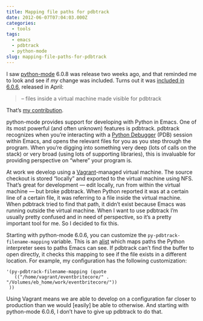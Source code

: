 ```yaml
---
title: Mapping file paths for pdbtrack
date: 2012-06-07T07:04:03.000Z
categories:
  - tools
tags:
  - emacs
  - pdbtrack
  - python-mode
slug: mapping-file-paths-for-pdbtrack
---
```

I saw [python-mode][1]  6.0.8 was release two weeks ago, and that reminded me to
look and see if _my_ change was included. Turns out it was [included in
6.0.6][2], released in April:

> – files inside a virtual machine made visible for pdbtrack

That’s [my contribution][3].

python-mode provides support for developing with Python in Emacs. One of its
most powerful (and often unknown) features is pdbtrack. pdbtrack recognizes when
you’re interacting with a [Python Debugger][4]  (PDB) session within Emacs, and
opens the relevant files for you as you step through the program. When you’re
digging into something very deep (lots of calls on the stack) or very broad
(using lots of supporting libraries), this is invaluable for providing
perspective on “where” your program is.

At work we develop using a [Vagrant][5]-managed virtual machine. The source
checkout is stored “locally” and exported to the virtual machine using NFS.
That’s great for development — edit locally, run from within the virtual machine
— but broke pdbtrack. When Python reported it was at a certain line of a certain
file, it was referring to a file inside the virtual machine. When pdbtrack tried
to find that path, it didn’t exist because Emacs was running outside the virtual
machine. When I want to use pdbtrack I’m usually pretty confused and in need of
perspective, so it’s a pretty important tool for me. So I decided to fix this.

Starting with python-mode 6.0.6, you can customize the
`py-pdbtrack-filename-mapping` variable. This is an [alist][6]  which maps paths
the Python interpreter sees to paths Emacs can see. If pdbtrack can’t find the
buffer to open directly, it checks this mapping to see if the file exists in a
different location. For example, my configuration has the following
customization:

```elisp
'(py-pdbtrack-filename-mapping (quote
   (("/home/vagrant/eventbritecore/" . "/Volumes/eb_home/work/eventbritecore/"))
 ))
```

Using Vagrant means we are able to develop on a configuration far closer to
production than we would [easily] be able to otherwise. And starting with
python-mode 6.0.6, I don’t have to give up pdbtrack to do that.



 [1]: http://llaunchpad.net/python-mode/
 [2]: https://launchpad.net/python-mode/+announcement/9948
 [3]: https://bazaar.launchpad.net/~python-mode-devs/python-mode/python-mode/revision/938
 [4]: http://docs.python.org/library/pdb.html
 [5]: http://vagrantup.com/
 [6]: https://www.gnu.org/savannah-checkouts/gnu/emacs/manual/html_node/elisp/Association-Lists.html
